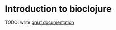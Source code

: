# Introduction to bioclojure

TODO: write [great documentation](http://jacobian.org/writing/great-documentation/what-to-write/)
